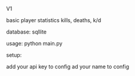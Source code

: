 V1

basic player statistics
kills, deaths, k/d

database: sqllite

usage:
python main.py

setup:

add your api key to config
ad your name to config

